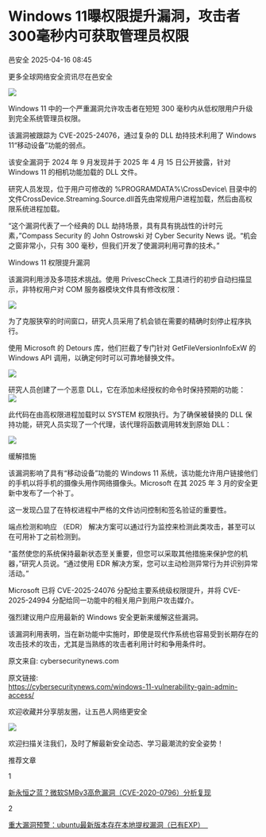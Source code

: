 #  Windows 11曝权限提升漏洞，攻击者300毫秒内可获取管理员权限   
 邑安全   2025-04-16 08:45  
  
更多全球网络安全资讯尽在邑安全  
  
![](https://mmbiz.qpic.cn/mmbiz_png/1N39PtINn8sdyR6ic0M2acDAVJDe45WPqlnSibE1hpQIEcCPLeeFmSKHAWKwxjfiarNKI7ULqnhHwU9SHNpWYC8pA/640?wx_fmt=png&from=appmsg "")  
  
Windows 11 中的一个严重漏洞允许攻击者在短短 300 毫秒内从低权限用户升级到完全系统管理员权限。  
  
该漏洞被跟踪为 CVE-2025-24076，通过复杂的 DLL 劫持技术利用了 Windows 11“移动设备”功能的弱点。  
  
该安全漏洞于 2024 年 9 月发现并于 2025 年 4 月 15 日公开披露，针对 Windows 11 的相机功能加载的 DLL 文件。  
  
研究人员发现，位于用户可修改的 %PROGRAMDATA%\CrossDevice\ 目录中的文件CrossDevice.Streaming.Source.dll首先由常规用户进程加载，然后由高权限系统进程加载。  
  
“这个漏洞代表了一个经典的 DLL 劫持场景，具有具有挑战性的计时元素，”Compass Security 的 John Ostrowski 对 Cyber Security News 说。“机会之窗非常小，只有 300 毫秒，但我们开发了使漏洞利用可靠的技术。”  
  
Windows 11 权限提升漏洞  
  
该漏洞利用涉及多项技术挑战。使用 PrivescCheck 工具进行的初步自动扫描显示，非特权用户对 COM 服务器模块文件具有修改权限：  
  
![](https://mmbiz.qpic.cn/mmbiz_png/1N39PtINn8sdyR6ic0M2acDAVJDe45WPqULDjkOM6wm7RSO6d8RHVelibI2KDJUuUr5GRQmsEJrhNrzvc0dZzTug/640?wx_fmt=png&from=appmsg "")  
  
为了克服狭窄的时间窗口，研究人员采用了机会锁在需要的精确时刻停止程序执行。  
  
使用 Microsoft 的 Detours 库，他们拦截了专门针对 GetFileVersionInfoExW 的 Windows API 调用，以确定何时可以可靠地替换文件。  
  
![](https://mmbiz.qpic.cn/mmbiz_png/1N39PtINn8sdyR6ic0M2acDAVJDe45WPqGqK3Wge9fkCqngCOX5Ga9H4QEyyvmqu6fy1Wf4bKcHTn9iapR4SulIw/640?wx_fmt=png&from=appmsg "")  
  
研究人员创建了一个恶意 DLL，它在添加未经授权的命令时保持预期的功能：  
![](https://mmbiz.qpic.cn/mmbiz_png/1N39PtINn8sdyR6ic0M2acDAVJDe45WPqXHm26iaSfeiahdKX1t0eoKRic194ZaT5wiaxFHFf96BfrKiaPIAG3FrQZ2g/640?wx_fmt=png&from=appmsg "")  
  
此代码在由高权限进程加载时以 SYSTEM 权限执行。为了确保被替换的 DLL 保持功能，研究人员实现了一个代理，该代理将函数调用转发到原始 DLL：  
  
![](https://mmbiz.qpic.cn/mmbiz_png/1N39PtINn8sdyR6ic0M2acDAVJDe45WPqlfeiawiax8hKcLRhbRoj9pkMSxprqmh7vxMpTwI3fWwdOSkpy1Sf4icjQ/640?wx_fmt=png&from=appmsg "")  
  
缓解措施  
  
该漏洞影响了具有“移动设备”功能的 Windows 11 系统，该功能允许用户链接他们的手机以将手机的摄像头用作网络摄像头。Microsoft 在其 2025 年 3 月的安全更新中发布了一个补丁。  
  
这一发现凸显了在特权进程中严格的文件访问控制和签名验证的重要性。  
  
端点检测和响应 （EDR） 解决方案可以通过行为监控来检测此类攻击，甚至可以在可用补丁之前检测到。  
  
“虽然使您的系统保持最新状态至关重要，但您可以采取其他措施来保护您的机器，”研究人员说。“通过使用 EDR 解决方案，您可以主动检测异常行为并识别异常活动。”  
  
Microsoft 已将 CVE-2025-24076 分配给主要系统级权限提升，并将 CVE-2025-24994 分配给同一功能中的相关用户到用户攻击媒介。  
  
强烈建议用户应用最新的 Windows 安全更新来缓解这些漏洞。  
  
该漏洞利用表明，当在新功能中实施时，即使是现代作系统也容易受到长期存在的攻击技术的攻击，尤其是当熟练的攻击者利用计时和争用条件时。  
  
原文来自: cybersecuritynews.com  
  
原文链接:   
https://cybersecuritynews.com/windows-11-vulnerability-gain-admin-access/  
  
欢迎收藏并分享朋友圈，让五邑人网络更安全  
  
![](https://mmbiz.qpic.cn/mmbiz_jpg/1N39PtINn8tD9ic928O6vIrMg4fuib48e1TsRj9K9Cz7RZBD2jjVZcKm1N4QrZ4bwBKZic5crOdItOcdDicPd3yBSg/640?wx_fmt=jpeg "")  
  
欢迎扫描关注我们，及时了解最新安全动态、学习最潮流的安全姿势！  
  
推荐文章  
  
1  
  
[新永恒之蓝？微软SMBv3高危漏洞（CVE-2020-0796）分析复现](http://mp.weixin.qq.com/s?__biz=MzUyMzczNzUyNQ==&mid=2247488913&idx=1&sn=acbf595a4a80dcaba647c7a32fe5e06b&chksm=fa39554bcd4edc5dc90019f33746404ab7593dd9d90109b1076a4a73f2be0cb6fa90e8743b50&scene=21#wechat_redirect)  
  
  
2  
  
[重大漏洞预警：ubuntu最新版本存在本地提权漏洞（已有EXP）　](http://mp.weixin.qq.com/s?__biz=MzUyMzczNzUyNQ==&mid=2247483652&idx=1&sn=b2f2ec90db499e23cfa252e9ee743265&chksm=fa3941decd4ec8c83a268c3480c354a621d515262bcbb5f35e1a2dde8c828bdc7b9011cb5072&scene=21#wechat_redirect)  
  
  
  
